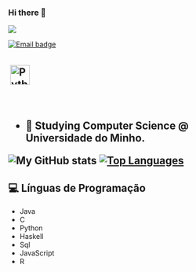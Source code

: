 ### Hi there 👋

![](https://visitor-badge.laobi.icu/badge?page_id=pestana1213.pestanta1213)
 
[![Email badge](https://img.shields.io/badge/-Email-c71610?style=for-the-badge&logo=Gmail&logoColor=white)](mailto:pestanapt@gmail.com)
<br/>
<h2 align="left">
<p>
 <a href="https://www.linkedin.com/in/jo%C3%A3o-nogueira-b33b661ba/" target="_blank" rel="noopener noreferrer"> <img src="https://cdn.jsdelivr.net/npm/simple-icons@v3/icons/linkedin.svg" alt="Python" height="40" style="vertical-align:top; margin:4px"></a>
  </a>
</p>

<br />


- 🔭 Studying Computer Science @ Universidade do Minho.

![My GitHub stats](https://github-readme-stats.vercel.app/api?username=pestana1213&count_private=true&show_icons=true&theme=nord&hide=contribs&hide_border=true)
[![Top Languages](https://github-readme-stats.vercel.app/api/top-langs/?username=pestana1213&layout=compact&theme=nord&hide_border=true)](https://github.com/anuraghazra/github-readme-stats)

## 💻 Línguas de Programação
* Java
* C
* Python
* Haskell
* Sql
* JavaScript
* R

